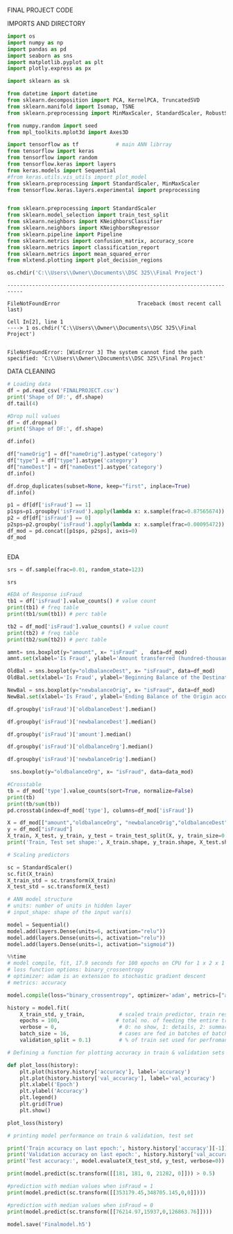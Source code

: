 FINAL PROJECT CODE

IMPORTS AND DIRECTORY


```python
import os
import numpy as np
import pandas as pd
import seaborn as sns
import matplotlib.pyplot as plt
import plotly.express as px

import sklearn as sk

from datetime import datetime
from sklearn.decomposition import PCA, KernelPCA, TruncatedSVD
from sklearn.manifold import Isomap, TSNE
from sklearn.preprocessing import MinMaxScaler, StandardScaler, RobustScaler, LabelEncoder

from numpy.random import seed
from mpl_toolkits.mplot3d import Axes3D

import tensorflow as tf            # main ANN librray
from tensorflow import keras
from tensorflow import random
from tensorflow.keras import layers
from keras.models import Sequential
#from keras.utils.vis_utils import plot_model
from sklearn.preprocessing import StandardScaler, MinMaxScaler
from tensorflow.keras.layers.experimental import preprocessing


from sklearn.preprocessing import StandardScaler
from sklearn.model_selection import train_test_split
from sklearn.neighbors import KNeighborsClassifier
from sklearn.neighbors import KNeighborsRegressor
from sklearn.pipeline import Pipeline
from sklearn.metrics import confusion_matrix, accuracy_score
from sklearn.metrics import classification_report
from sklearn.metrics import mean_squared_error 
from mlxtend.plotting import plot_decision_regions
```


```python
os.chdir('C:\\Users\\Owner\\Documents\\DSC 325\\Final Project')
```


    ---------------------------------------------------------------------------

    FileNotFoundError                         Traceback (most recent call last)

    Cell In[2], line 1
    ----> 1 os.chdir('C:\\Users\\Owner\\Documents\\DSC 325\\Final Project')
    

    FileNotFoundError: [WinError 3] The system cannot find the path specified: 'C:\\Users\\Owner\\Documents\\DSC 325\\Final Project'


DATA CLEANING


```python
# Loading data
df = pd.read_csv('FINALPROJECT.csv')
print('Shape of DF:', df.shape)
df.tail(4)
```


```python
#Drop null values
df = df.dropna()
print('Shape of DF:', df.shape)
```


```python
df.info()
```


```python
df["nameOrig"] = df["nameOrig"].astype('category')
df["type"] = df["type"].astype('category')
df["nameDest"] = df["nameDest"].astype('category')
df.info()
```


```python
df.drop_duplicates(subset=None, keep="first", inplace=True)
df.info()
```


```python
p1 = df[df['isFraud'] == 1]
p1sps=p1.groupby('isFraud').apply(lambda x: x.sample(frac=0.87565674))
p2 = df[df['isFraud'] == 0]
p2sps=p2.groupby('isFraud').apply(lambda x: x.sample(frac=0.00095472))
df_mod = pd.concat([p1sps, p2sps], axis=0)
df_mod
```


```python

```

EDA


```python
srs = df.sample(frac=0.01, random_state=123)
```


```python
srs
```


```python
#EDA of Response isFraud
tb1 = df['isFraud'].value_counts() # value count
print(tb1) # freq table
print(tb1/sum(tb1)) # perc table

```


```python
tb2 = df_mod['isFraud'].value_counts() # value count
print(tb2) # freq table
print(tb2/sum(tb2)) # perc table

```


```python
amnt= sns.boxplot(y="amount", x= "isFraud" ,  data=df_mod)
amnt.set(xlabel='Is Fraud', ylabel='Amount transferred (hundred-thousands)')

```


```python
OldBal = sns.boxplot(y="oldbalanceDest", x= "isFraud", data=df_mod)
OldBal.set(xlabel='Is Fraud', ylabel='Beginning Balance of the Destination account')

```


```python
NewBal = sns.boxplot(y="newbalanceOrig", x= "isFraud", data=df_mod)
NewBal.set(xlabel='Is Fraud', ylabel='Ending Balance of the Origin account')

```


```python
df.groupby('isFraud')['oldbalanceDest'].median()
```


```python
df.groupby('isFraud')['newbalanceDest'].median()
```


```python
df.groupby('isFraud')['amount'].median()
```


```python
df.groupby('isFraud')['oldbalanceOrg'].median()
```


```python
df.groupby('isFraud')['newbalanceOrig'].median()
```


```python
 sns.boxplot(y="oldbalanceOrg", x= "isFraud", data=data_mod)
```


```python
#Crosstable 
tb = df_mod['type'].value_counts(sort=True, normalize=False)
print(tb)                          
print(tb/sum(tb))                  
pd.crosstab(index=df_mod['type'], columns=df_mod['isFraud'])        
```


```python
X = df_mod[["amount","oldbalanceOrg", "newbalanceOrig","oldbalanceDest"]]
y = df_mod["isFraud"]
X_train, X_test, y_train, y_test = train_test_split(X, y, train_size=0.75, stratify=y, random_state=0)
print('Train, Test set shape:', X_train.shape, y_train.shape, X_test.shape, y_test.shape)
```


```python
# Scaling predictors

sc = StandardScaler()
sc.fit(X_train)
X_train_std = sc.transform(X_train)
X_test_std = sc.transform(X_test)
```


```python
# ANN model structure 
# units: number of units in hidden layer
# input_shape: shape of the input var(s)

model = Sequential()
model.add(layers.Dense(units=6, activation="relu"))
model.add(layers.Dense(units=6, activation="relu"))
model.add(layers.Dense(units=1, activation="sigmoid"))

```


```python
%%time
# model compile, fit, 17.9 seconds for 100 epochs on CPU for 1 x 2 x 1 ANN
# loss function options: binary_crossentropy
# optimizer: adam is an extension to stochastic gradient descent
# metrics: accuracy 

model.compile(loss="binary_crossentropy", optimizer='adam', metrics=["accuracy"])

history = model.fit(
    X_train_std, y_train,           # scaled train predictor, train response
    epochs = 100,                  # total no. of feeding the entire training data into network
    verbose = 0,                    # 0: no show, 1: details, 2: summary
    batch_size = 16,                # cases are fed in batches of batch_size
    validation_split = 0.1)         # % of train set used for perfromance evaluation
```


```python
# Defining a function for plotting accuracy in train & validation sets

def plot_loss(history):
    plt.plot(history.history['accuracy'], label='accuracy')
    plt.plot(history.history['val_accuracy'], label='val_accuracy')
    plt.xlabel('Epoch')
    plt.ylabel('Accuracy')
    plt.legend()
    plt.grid(True)
    plt.show()

plot_loss(history)
```


```python
# printing model performance on train & validation, test set

print('Train accuracy on last epoch:', history.history['accuracy'][-1])             # last accuracy on tarin set
print('Validation accuracy on last epoch:', history.history['val_accuracy'][-1])    # last accuracy on validation set
print('Test accuracy:', model.evaluate(X_test_std, y_test, verbose=0))         # accuracy on test set
```


```python
print(model.predict(sc.transform([[181, 181, 0, 21282, 0]])) > 0.5)

```


```python
#prediction with median values when isFraud = 1
print(model.predict(sc.transform([[353179.45,348705.145,0,0]])))
```


```python
#prediction with median values when isFraud = 0 
print(model.predict(sc.transform([[76214.97,15937,0,126863.76]])))
```


```python
model.save('Finalmodel.h5')

```


```python

```

